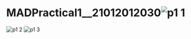 # MADPractical1__21012012030![p1 1](https://user-images.githubusercontent.com/111005666/184602262-99f9116f-fd06-4b29-9389-581cb1b63700.JPG)
![p1 2](https://user-images.githubusercontent.com/111005666/184639105-f87df7d1-eb75-42d6-8d8b-44f69a233af9.JPG)
![p1 3](https://user-images.githubusercontent.com/111005666/184639612-bd5106c9-1658-46f9-ac6c-3580898fe5f1.JPG)
